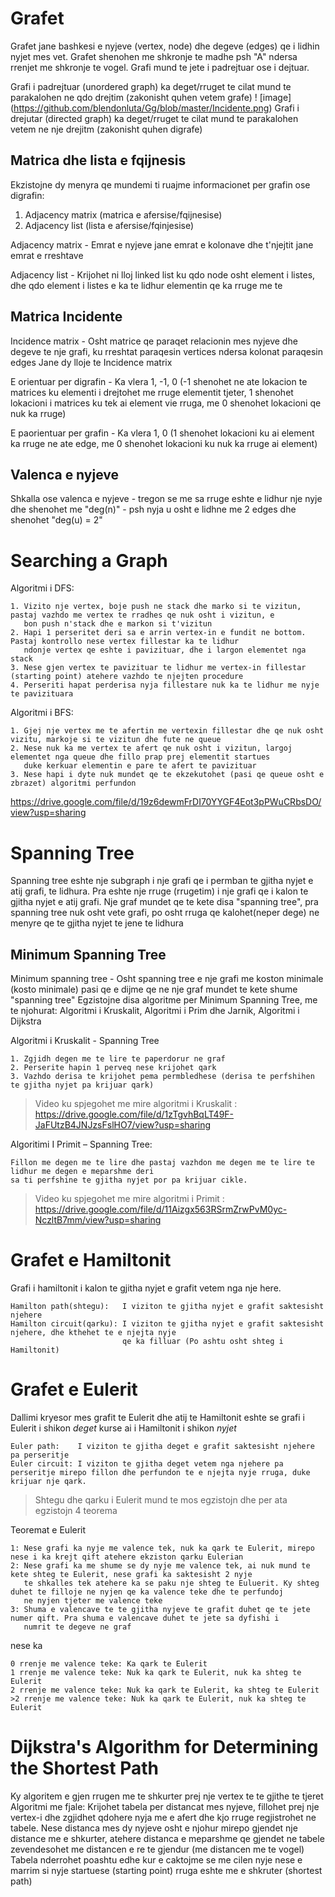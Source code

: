 # Grafet
Grafet jane bashkesi e nyjeve (vertex, node) dhe degeve (edges) qe i lidhin nyjet mes vet. Grafet shenohen me shkronje te madhe psh "A" ndersa rrenjet me shkronje te vogel. Grafi mund te jete i padrejtuar ose i dejtuar.

Grafi i padrejtuar (unordered graph) ka deget/rruget te cilat mund te parakalohen ne qdo drejtim (zakonisht quhen vetem grafe)
! [image] (https://github.com/blendonluta/Gg/blob/master/Incidente.png)
Grafi i drejutar (directed graph) ka deget/rruget te cilat mund te parakalohen vetem ne nje drejitm (zakonisht quhen digrafe) 
 
##	Matrica dhe lista e fqijnesis
Ekzistojne dy menyra qe mundemi ti ruajme informacionet per grafin ose digrafin:
1. Adjacency matrix (matrica e afersise/fqijnesise) 
2. Adjacency list (lista e afersise/fqinjesise)
 

Adjacency matrix - Emrat e nyjeve jane emrat e kolonave dhe t'njejtit jane emrat e rreshtave

Adjacency list - Krijohet ni lloj linked list ku qdo node osht element i listes, dhe qdo element i listes e ka te 
                 lidhur elementin qe ka rruge me te
                 
##	    Matrica Incidente

Incidence matrix - Osht matrice qe paraqet relacionin mes nyjeve dhe degeve te nje grafi, ku rreshtat paraqesin vertices
ndersa kolonat paraqesin edges 
Jane dy lloje te Incidence matrix

E orientuar per digrafin - Ka vlera 1, -1, 0 (-1 shenohet ne ate lokacion te matrices ku elementi i drejtohet me rruge elementit tjeter, 1 shenohet lokacioni i matrices ku tek ai element vie rruga, me 0 shenohet lokacioni qe nuk ka rruge)
 
E paorientuar per grafin - Ka vlera 1, 0 (1 shenohet lokacioni ku ai element ka rruge ne ate edge, me 0 shenohet lokacioni ku nuk ka rruge ai element)
 
##	Valenca e nyjeve

Shkalla ose valenca e nyjeve - tregon se me sa rruge eshte e lidhur nje nyje dhe shenohet me "deg(n)" - psh nyja u osht e lidhne me 2 edges dhe shenohet "deg(u) = 2"
 

#	Searching a Graph

Algoritmi i DFS:
```
1. Vizito nje vertex, boje push ne stack dhe marko si te vizitun, pastaj vazhdo me vertex te rradhes qe nuk osht i vizitun, e 
   bon push n'stack dhe e markon si t'vizitun
2. Hapi 1 perseritet deri sa e arrin vertex-in e fundit ne bottom. Pastaj kontrollo nese vertex fillestar ka te lidhur 
   ndonje vertex qe eshte i pavizituar, dhe i largon elementet nga stack
3. Nese gjen vertex te pavizituar te lidhur me vertex-in fillestar (starting point) atehere vazhdo te njejten procedure
4. Perseriti hapat perderisa nyja fillestare nuk ka te lidhur me nyje te pavizituara
```
Algoritmi i BFS:
```
1. Gjej nje vertex me te afertin me vertexin fillestar dhe qe nuk osht vizitu, markoje si te vizitun dhe fute ne queue
2. Nese nuk ka me vertex te afert qe nuk osht i vizitun, largoj elementet nga queue dhe fillo prap prej elementit startues 
   duke kerkuar elementin e pare te afert te pavizituar
3. Nese hapi i dyte nuk mundet qe te ekzekutohet (pasi qe queue osht e zbrazet) algoritmi perfundon
```
https://drive.google.com/file/d/19z6dewmFrDI70YYGF4Eot3pPWuCRbsDO/view?usp=sharing
#	 Spanning Tree

Spanning tree eshte nje subgraph i nje grafi qe i permban te gjitha nyjet e atij grafi, te lidhura. Pra eshte nje rruge (rrugetim) i nje grafi qe i kalon te gjitha nyjet e atij grafi. Nje graf mundet qe te kete disa "spanning tree", pra spanning tree nuk osht vete grafi, po osht rruga qe kalohet(neper dege) ne menyre qe te gjitha nyjet te jene te lidhura
##	Minimum Spanning Tree
Minimum spanning tree - Osht spanning tree e nje grafi me koston minimale (kosto minimale) pasi qe e dijme qe ne nje graf mundet te kete shume "spanning tree"
Egzistojne disa algoritme per Minimum Spanning Tree, me te njohurat: Algoritmi i Kruskalit, Algoritmi i Prim dhe Jarnik, Algoritmi i Dijkstra

Algoritmi i Kruskalit - Spanning Tree
```
1. Zgjidh degen me te lire te paperdorur ne graf
2. Perserite hapin 1 perveq nese krijohet qark
3. Vazhdo derisa te krijohet pema permbledhese (derisa te perfshihen te gjitha nyjet pa krijuar qark)
```
> Video ku spjegohet me mire algoritmi i Kruskalit : https://drive.google.com/file/d/1zTgvhBqLT49F-JaFUtzB4JNJzsFslHO7/view?usp=sharing

Algoritimi I Primit – Spanning Tree:

```
Fillon me degen me te lire dhe pastaj vazhdon me degen me te lire te lidhur me degen e meparshme deri
sa ti perfshine te gjitha nyjet por pa krijuar cikle.
```
> Video ku spjegohet me mire algoritmi i Primit : https://drive.google.com/file/d/11Aizgx563RSrmZrwPvM0yc-NczltB7mm/view?usp=sharing

#	Grafet e Hamiltonit

Grafi i hamiltonit i kalon te gjitha nyjet e grafit vetem nga nje here.

```
Hamilton path(shtegu):   I viziton te gjitha nyjet e grafit saktesisht njehere
Hamilton circuit(qarku): I viziton te gjitha nyjet e grafit saktesisht njehere, dhe kthehet te e njejta nyje 
                         qe ka filluar (Po ashtu osht shteg i Hamiltonit)

```

# Grafet e Eulerit

Dallimi kryesor mes grafit te Eulerit dhe atij te Hamiltonit eshte se grafi i Eulerit i shikon *deget* kurse ai i Hamiltonit i shikon *nyjet*
```
Euler path:    I viziton te gjitha deget e grafit saktesisht njehere pa perseritje
Euler circuit: I viziton te gjitha deget vetem nga njehere pa perseritje mirepo fillon dhe perfundon te e njejta nyje rruga, duke krijuar nje qark. 
```
 > Shtegu dhe qarku i Eulerit mund te mos egzistojn dhe per ata egzistojn 4 teorema

Teoremat e Eulerit
```
1: Nese grafi ka nyje me valence tek, nuk ka qark te Eulerit, mirepo nese i ka krejt qift atehere ekziston qarku Eulerian
2: Nese grafi ka me shume se dy nyje me valence tek, ai nuk mund te kete shteg te Eulerit, nese grafi ka saktesisht 2 nyje 
   te shkalles tek atehere ka se paku nje shteg te Euluerit. Ky shteg duhet te filloje ne nyjen qe ka valence teke dhe te perfundoj 
   ne nyjen tjeter me valence teke
3: Shuma e valencave te te gjitha nyjeve te grafit duhet qe te jete numer qift. Pra shuma e valencave duhet te jete sa dyfishi i 
   numrit te degeve ne graf  
```

nese ka

```
0 rrenje me valence teke: Ka qark te Eulerit
1 rrenje me valence teke: Nuk ka qark te Eulerit, nuk ka shteg te Eulerit
2 rrenje me valence teke: Nuk ka qark te Eulerit, ka shteg te Eulerit
>2 rrenje me valence teke: Nuk ka qark te Eulerit, nuk ka shteg te Eulerit
```

        

# Dijkstra's Algorithm for Determining the Shortest Path
Ky algoritem e gjen rrugen me te shkurter prej nje vertex te te gjithe te tjeret
Algoritmi me fjale:
Krijohet tabela per distancat mes nyjeve, fillohet prej nje vertex-i dhe zgjidhet qdohere nyja me e afert dhe kjo rruge regjistrohet ne tabele.
Nese distanca mes dy nyjeve osht e njohur mirepo gjendet nje distance me e shkurter, atehere distanca e meparshme qe gjendet ne tabele zevendesohet me distancen e re te gjendur (me distancen me te vogel)
Tabela nderrohet poashtu edhe kur e caktojme se me cilen nyje nese e marrim si nyje startuese (starting point) rruga eshte me e shkruter (shortest path)
